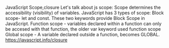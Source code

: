 JavaScript Scope,closure 
Let's talk about js scope:
Scope determines the accessibility (visibility) of variables.
JavaScript has 3 types of scope:
Block scope- let and const. These two keywords provide Block Scope in JavaScript.
Function scope - variables declared within a function can only be accesed with that function, the older var keyword used function scope 
Global scope - A variable declared outside a function, becomes GLOBAL.
https://javascript.info/closure


